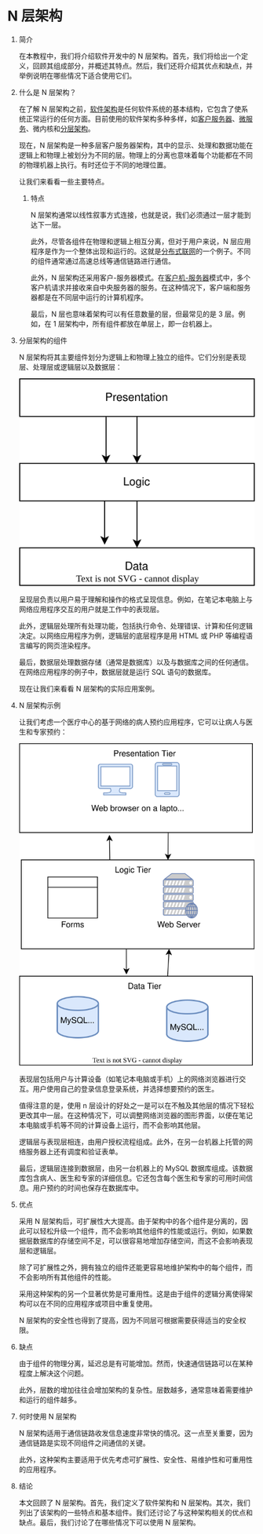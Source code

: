 # N 层架构

1. 简介

    在本教程中，我们将介绍软件开发中的 N 层架构。首先，我们将给出一个定义，回顾其组成部分，并概述其特点。然后，我们还将介绍其优点和缺点，并举例说明在哪些情况下适合使用它们。

2. 什么是 N 层架构？

    在了解 N 层架构之前，[软件架构](https://www.baeldung.com/cs/layered-architecture#definitions)是任何软件系统的基本结构，它包含了使系统正常运行的任何方面。目前使用的软件架构多种多样，如[客户服务器](https://www.baeldung.com/cs/client-vs-server-terminology)、[微服务](https://www.baeldung.com/cs/microservices-db-design#intro)、微内核和[分层架构](https://www.baeldung.com/cs/layered-architecture#what-is-a-layered-architecture)。

    现在，N 层架构是一种多层客户服务器架构，其中的显示、处理和数据功能在逻辑上和物理上被划分为不同的层。物理上的分离也意味着每个功能都在不同的物理机器上执行。有时还位于不同的地理位置。

    让我们来看看一些主要特点。

    1. 特点

        N 层架构通常以线性叙事方式连接，也就是说，我们必须通过一层才能到达下一层。

        此外，尽管各组件在物理和逻辑上相互分离，但对于用户来说，N 层应用程序是作为一个整体出现和运行的。这就是[分布式联网](https://www.baeldung.com/cs/os-types#distributed-operating-system)的一个例子。不同的组件通常通过高速总线等通信链路进行通信。

        此外，N 层架构还采用客户-服务器模式。在[客户机-服务器](https://www.baeldung.com/cs/client-vs-server-terminology#client-server-model)模式中，多个客户机请求并接收来自中央服务器的服务。在这种情况下，客户端和服务器都是在不同层中运行的计算机程序。

        最后，N 层也意味着架构可以有任意数量的层，但最常见的是 3 层。例如，在 1 层架构中，所有组件都放在单层上，即一台机器上。

3. 分层架构的组件

    N 层架构将其主要组件划分为逻辑上和物理上独立的组件。它们分别是表现层、处理层或逻辑层以及数据层：

    ![显示层](pic/ntier.drawio.drawio.svg)

    呈现层负责以用户易于理解和操作的格式呈现信息。例如，在笔记本电脑上与网络应用程序交互的用户就是工作中的表现层。

    此外，逻辑层处理所有处理功能，包括执行命令、处理错误、计算和任何逻辑决定。以网络应用程序为例，逻辑层的底层程序是用 HTML 或 PHP 等编程语言编写的网页渲染程序。

    最后，数据层处理数据存储（通常是数据库）以及与数据库之间的任何通信。在网络应用程序的例子中，数据层就是运行 SQL 语句的数据库。

    现在让我们来看看 N 层架构的实际应用案例。

4. N 层架构示例

    让我们考虑一个医疗中心的基于网络的病人预约应用程序，它可以让病人与医生和专家预约：

    ![N 层用例](pic/ntier_usecase.drawio.svg)

    表现层包括用户与计算设备（如笔记本电脑或手机）上的网络浏览器进行交互。用户使用自己的登录信息登录系统，并选择想要预约的医生。

    值得注意的是，使用 n 层设计的好处之一是可以在不触及其他层的情况下轻松更改其中一层。在这种情况下，可以调整网络浏览器的图形界面，以便在笔记本电脑或手机等不同的计算设备上运行，而不会影响其他层。

    逻辑层与表现层相连，由用户授权流程组成。此外，在另一台机器上托管的网络服务器上还有调度和验证表单。

    最后，逻辑层连接到数据层，由另一台机器上的 MySQL 数据库组成。该数据库包含病人、医生和专家的详细信息。它还包含每个医生和专家的可用时间信息。用户预约的时间也保存在数据库中。

5. 优点

    采用 N 层架构后，可扩展性大大提高。由于架构中的各个组件是分离的，因此可以轻松升级一个组件，而不会影响其他组件的性能或运行。例如，如果数据层数据库的存储空间不足，可以很容易地增加存储空间，而这不会影响表现层和逻辑层。

    除了可扩展性之外，拥有独立的组件还能更容易地维护架构中的每个组件，而不会影响所有其他组件的性能。

    采用这种架构的另一个显著优势是可重用性。这是由于组件的逻辑分离使得架构可以在不同的应用程序或项目中重复使用。

    N 层架构的安全性也得到了提高，因为不同层可根据需要获得适当的安全权限。

6. 缺点

    由于组件的物理分离，延迟总是有可能增加。然而，快速通信链路可以在某种程度上解决这个问题。

    此外，层数的增加往往会增加架构的复杂性。层数越多，通常意味着需要维护和运行的组件越多。

7. 何时使用 N 层架构

    N 层架构适用于通信链路收发信息速度非常快的情况。这一点至关重要，因为通信链路是实现不同组件之间通信的关键。

    此外，这种架构主要适用于优先考虑可扩展性、安全性、易维护性和可重用性的应用程序。

8. 结论

    本文回顾了 N 层架构。首先，我们定义了软件架构和 N 层架构。其次，我们列出了该架构的一些特点和基本组件。我们还讨论了与这种架构相关的优点和缺点。最后，我们讨论了在哪些情况下可以使用 N 层架构。
